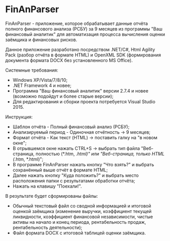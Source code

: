 # FinAnParser

FinAnParser - приложение, которое обрабатывает данные отчёта полного финансового анализа (РСБУ) за 9 месяцев из программы "Ваш финансовый аналитик" для автоматизация процесса вычисления оценки заёмщика и финансовых рисков.

Данное приложение разработано посредством .NET/C#, Html Agility Pack (разбор отчёта в формате HTML) и OpenXML SDK (формирования документа формата DOCX без установленного MS Office).

Системные требования:
* Windows XP/Vista/7/8/10;
* .NET Framework 4 и новее;
* Программа "Ваш финансовый аналитик" версии 2.7.4 и новее (возможно подойдут и более старые версии);
* Для редактирования и сборки проекта потребуется Visual Studio 2015.

Инструкция:
* Шаблон отчёта - Полный финансовый анализ (РСБУ);
* Анализируемый период - Одиночная отчётность -> 9 месяцев;
* Формат отчёта - Как текст (HTML) -> поставить галку на "в новом окне";
* В отрывшемся окне нажать CTRL+S -> выбрать тип файла "Веб-страница, полностью (*.htm, *.html)" или "Веб-страница, только HTML (*.htm, *.html)";
* В программе FinAnParser нажать кнопку "Что взять?" и выбрать сохранённый выше отчёт в формате HTML;
* Далее нажать кнопку "Куда положить?" и выбрать место расположения папки с результатами обработки отчёта;
* Нажать на клавишу "Поехали!".

В результате будет сформированы файлы: 
* Обычный текстовый файл со сводной информацией и итоговой оценкой заёмщика (изменение выручки, коэффициент текущей ликвидности, коэффициент финансовой независимости, чистые активы на начало и конец периода, рентабельность продаж, рентабельность деятельности);
* Файл формата DOCX с итоговой таблицей оценки заёмщика.
